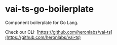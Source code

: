 # vai-ts-go-boilerplate

Component boilerplate for Go Lang.

Check our CLI: [https://github.com/heronlabs/vai-ts](https://github.com/heronlabs/vai-ts)
